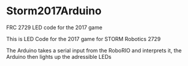 # Storm2017Arduino
FRC 2729 LED code for the 2017 game



This is LED Code for the 2017 game for STORM Robotics 2729

The Arduino takes a serial input from the RoboRIO and interprets it, the Arduino then lights up the adressible LEDs
